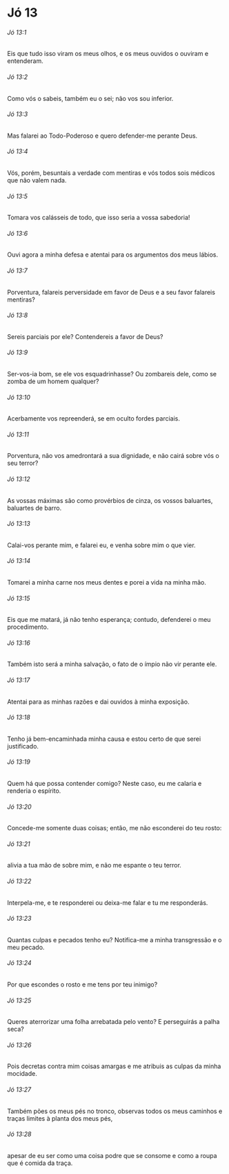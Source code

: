 # Jó 13

###### Jó 13:1

Eis que tudo isso viram os meus olhos, e os meus ouvidos o ouviram e entenderam.

###### Jó 13:2

Como vós o sabeis, também eu o sei; não vos sou inferior.

###### Jó 13:3

Mas falarei ao Todo-Poderoso e quero defender-me perante Deus.

###### Jó 13:4

Vós, porém, besuntais a verdade com mentiras e vós todos sois médicos que não valem nada.

###### Jó 13:5

Tomara vos calásseis de todo, que isso seria a vossa sabedoria!

###### Jó 13:6

Ouvi agora a minha defesa e atentai para os argumentos dos meus lábios.

###### Jó 13:7

Porventura, falareis perversidade em favor de Deus e a seu favor falareis mentiras?

###### Jó 13:8

Sereis parciais por ele? Contendereis a favor de Deus?

###### Jó 13:9

Ser-vos-ia bom, se ele vos esquadrinhasse? Ou zombareis dele, como se zomba de um homem qualquer?

###### Jó 13:10

Acerbamente vos repreenderá, se em oculto fordes parciais.

###### Jó 13:11

Porventura, não vos amedrontará a sua dignidade, e não cairá sobre vós o seu terror?

###### Jó 13:12

As vossas máximas são como provérbios de cinza, os vossos baluartes, baluartes de barro.

###### Jó 13:13

Calai-vos perante mim, e falarei eu, e venha sobre mim o que vier.

###### Jó 13:14

Tomarei a minha carne nos meus dentes e porei a vida na minha mão.

###### Jó 13:15

Eis que me matará, já não tenho esperança; contudo, defenderei o meu procedimento.

###### Jó 13:16

Também isto será a minha salvação, o fato de o ímpio não vir perante ele.

###### Jó 13:17

Atentai para as minhas razões e dai ouvidos à minha exposição.

###### Jó 13:18

Tenho já bem-encaminhada minha causa e estou certo de que serei justificado.

###### Jó 13:19

Quem há que possa contender comigo? Neste caso, eu me calaria e renderia o espírito.

###### Jó 13:20

Concede-me somente duas coisas; então, me não esconderei do teu rosto:

###### Jó 13:21

alivia a tua mão de sobre mim, e não me espante o teu terror.

###### Jó 13:22

Interpela-me, e te responderei ou deixa-me falar e tu me responderás.

###### Jó 13:23

Quantas culpas e pecados tenho eu? Notifica-me a minha transgressão e o meu pecado.

###### Jó 13:24

Por que escondes o rosto e me tens por teu inimigo?

###### Jó 13:25

Queres aterrorizar uma folha arrebatada pelo vento? E perseguirás a palha seca?

###### Jó 13:26

Pois decretas contra mim coisas amargas e me atribuis as culpas da minha mocidade.

###### Jó 13:27

Também pões os meus pés no tronco, observas todos os meus caminhos e traças limites à planta dos meus pés,

###### Jó 13:28

apesar de eu ser como uma coisa podre que se consome e como a roupa que é comida da traça.

